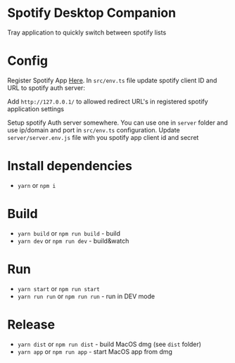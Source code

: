 # Spotify Desktop Companion

Tray application to quickly switch between spotify lists

# Config

Register Spotify App [Here](https://developer.spotify.com/dashboard/applications). In `src/env.ts` file update spotify client ID and URL to spotify auth server:

Add `http://127.0.0.1/` to allowed redirect URL's in registered spotify application settings

Setup spotify Auth server somewhere. You can use one in `server` folder and use ip/domain and port in `src/env.ts` configuration. Update `server/server.env.js` file with you spotify app client id and secret

# Install dependencies

- `yarn` or `npm i`

# Build

- `yarn build` or `npm run build` - build
- `yarn dev` or `npm run dev` - build&watch

# Run

- `yarn start` or `npm run start`
- `yarn run run` or `npm run run` - run in DEV mode

# Release

- `yarn dist` or `npm run dist` - build MacOS dmg (see `dist` folder)
- `yarn app` or `npm run app` - start MacOS app from dmg
